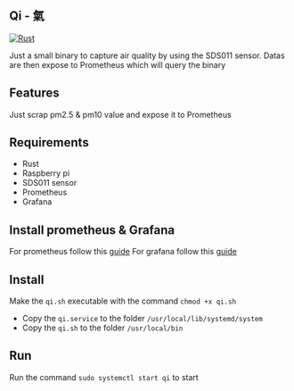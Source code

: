 ## Qi - 氣

[![Rust](https://github.com/shigedangao/qi/actions/workflows/ci.yaml/badge.svg)](https://github.com/shigedangao/qi/actions/workflows/ci.yaml)

Just a small binary to capture air quality by using the SDS011 sensor. Datas are then expose to Prometheus which will query the binary

## Features

Just scrap pm2.5 & pm10 value and expose it to Prometheus

## Requirements

- Rust
- Raspberry pi
- SDS011 sensor
- Prometheus
- Grafana

## Install prometheus & Grafana

For prometheus follow this [guide](https://pimylifeup.com/raspberry-pi-prometheus/)
For grafana follow this [guide](https://grafana.com/tutorials/install-grafana-on-raspberry-pi/)

## Install

Make the ```qi.sh``` executable with the command ```chmod +x qi.sh```

- Copy the ```qi.service``` to the folder ```/usr/local/lib/systemd/system```
- Copy the ```qi.sh``` to the folder ```/usr/local/bin```

## Run

Run the command ```sudo systemctl start qi``` to start  